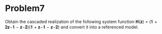 # Problem7
Obtain the cascaded realization of the following system function 
𝐇(𝐳) = (𝟏 + 𝟐𝐳−𝟏 − 𝐳−𝟐)(𝟏 + 𝐳−𝟏 − 𝐳−𝟐) 
and convert it into a referenced model.
